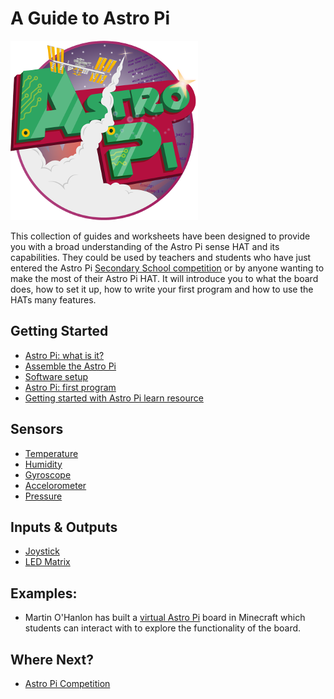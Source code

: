 # A Guide to Astro Pi

![Astro Pi Logo](images/Astro_Pi_Logo_WEB.png)

This collection of guides and worksheets have been designed to provide you with a broad understanding of the Astro Pi sense HAT and its capabilities. They could be used by teachers and students who have just entered the Astro Pi [Secondary School competition](http://astro-pi.org/secondary-school-competition/) or by anyone wanting to make the most of their Astro Pi HAT. It will introduce you to what the board does, how to set it up, how to write your first program and how to use the HATs many features. 

## Getting Started

- [Astro Pi: what is it?](board.md)
- [Assemble the Astro Pi](assemble.md)
- [Software setup](software.md)
- [Astro Pi: first program](program.md)
- [Getting started with Astro Pi learn resource]()

## Sensors

- [Temperature](temp.md)
- [Humidity](humidity.md)
- [Gyroscope](gyro.md)
- [Accelorometer](program.md)
- [Pressure](pressure.md)

## Inputs & Outputs
- [Joystick](joystick.md)
- [LED Matrix](led-matrix.md)

## Examples:
- Martin O'Hanlon has built a [virtual Astro Pi](http://www.stuffaboutcode.com/2015/05/interactive-minecraft-astro-pi.html) board in Minecraft which students can interact with to explore the functionality of the board. 

## Where Next?

- [Astro Pi Competition]()




